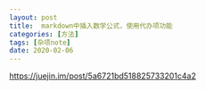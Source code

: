```yaml
---
layout: post
title:  markdown中插入数学公式，使用代办项功能
categories: [方法]
tags: [杂项note]
date: 2020-02-06
---
```


https://juejin.im/post/5a6721bd518825733201c4a2